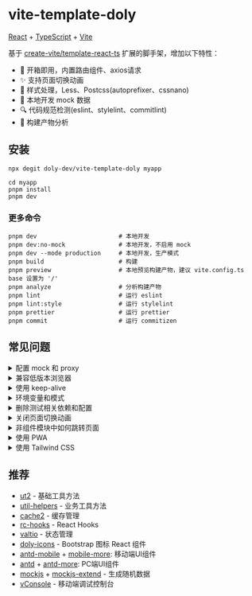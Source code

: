 # vite-template-doly

[React] + [TypeScript] + [Vite]

基于 [create-vite/template-react-ts] 扩展的脚手架，增加以下特性：

- 🚀 开箱即用，内置路由组件、axios请求
- ✨ 支持页面切换动画
- 🌈 样式处理，Less、Postcss(autoprefixer、cssnano)
- 🔗 本地开发 mock 数据
- 🔍 代码规范检测(eslint、stylelint、commitlint)
- 🎯 构建产物分析

## 安装

```shell
npx degit doly-dev/vite-template-doly myapp
```

```shell
cd myapp
pnpm install
pnpm dev
```

### 更多命令

```shell
pnpm dev                       # 本地开发
pnpm dev:no-mock               # 本地开发，不启用 mock
pnpm dev --mode production     # 本地开发，生产模式
pnpm build                     # 构建
pnpm preview                   # 本地预览构建产物，建议 vite.config.ts base 设置为 '/'
pnpm analyze                   # 分析构建产物
pnpm lint                      # 运行 eslint
pnpm lint:style                # 运行 stylelint
pnpm prettier                  # 运行 prettier
pnpm commit                    # 运行 commitizen
```

## 常见问题

<details>
  <summary>配置 mock 和 proxy</summary>

> 参考：[vite-plugin-mock-dev-server]、[server.proxy](https://cn.vitejs.dev/config/server-options.html#server-proxy)

</details>

<details>
  <summary>兼容低版本浏览器</summary>

> 参考：[@vitejs/plugin-legacy]

**下面是兼容 `ie11` 示例：**

安装依赖

```shell
pnpm add @vitejs/plugin-legacy terser -D
```

`vite.config.ts` 配置

```diff
+ import legacy from '@vitejs/plugin-legacy';

export default defineConfig({
  plugins: [
    // ...,
+    legacy({
+      targets: ['ie >= 11'],
+      additionalLegacyPolyfills: ['regenerator-runtime/runtime'],
+    }),
  ],

  // ...,
  build: {
    // ...,
+    minify: 'terser',
+    terserOptions: {
+      compress: {
+        warnings: false,
+        drop_console: true,
+        drop_debugger: true,
+        pure_funcs: ['console.log']
+      }
+    }
  },
-  esbuild: {
-    drop: isProd ? ['console', 'debugger'] : []
-  }
});
```

</details>

<details>
  <summary>使用 keep-alive</summary>
  
  > 参考：[集成 keep-alive](https://doly-dev.github.io/cra-template-doly-site/latest/index.html#/docs/example-keep-alive)
</details>

<details>
  <summary>环境变量和模式</summary>
  
  > 参考：[环境变量和模式](https://cn.vitejs.dev/guide/env-and-mode.html)

常见的使用场景是 本地开发（mock）、本地联调（proxy）。

一般在不同环境设置不同的请求 `url` 。

<mark>本地开发</mark>时，需要使用 mock 接口数据，将请求 `url` 设置为空，请求本地服务。

```yaml
# .env.development
VITE_APP_API=''
```

<mark>本地联调</mark>时，需要通过 proxy 代理请求真实接口，避免跨域等问题。

```yaml
# .env
VITE_APP_API='https://api.example.com'
```

除此之外，还可以用 `.env.*.local` 本地变量存放用户信息等，便于本地开发调试。

</details>

<details>
  <summary>删除测试相关依赖和配置</summary>

1. 删除 `vitest.steup.ts` `src/pages/home/__snapshots__` `src/pages/home/Home.test.tsx` 文件

2. `vite.config.ts` 删除配置

```diff
- /// <reference types="vitest" />

-  // https://cn.vitest.dev/guide/
-  test: {
-    environment: 'jsdom',
-    setupFiles: ['./vitest.setup.ts']
-  }
```

3. `package.json` 删除依赖和脚本

```diff
"scripts": {
-  "test": "vitest"
},

"devDependencies": {
-  "@testing-library/jest-dom": "^6.4.5",
-  "@testing-library/react": "^15.0.7",
-  "@testing-library/user-event": "^14.5.2",
-  "jsdom": "^24.1.0",
-  "vitest": "^1.6.0",
}
```

</details>

<details>
  <summary>关闭页面切换动画</summary>

`src/router.tsx`

```diff
const router = createHashRouter(
  createRoutesFromElements(
    <Route
      path="*"
      element={(
        <AnimatedRoutes
          routes={routes}
+         animated={false}
        />
      )}
    />
  )
);
```

</details>

<details>
  <summary>非组件模块中如何跳转页面</summary>

> 参考：[React Router]

正常页面中的跳转

```typescript
import { useNavigate } from 'react-router-dom'

function Component(){
  const navigate = useNavigate();
  return (
    <div>
      <a onClick={()=>{navigate('/path')}}></a>
    </div>
  )
}
```

非组件模块

如 `utils/utils.ts`

```typescript
import router from '@/router';

function toLoginPage() {
  router.navigate('/login');
}
```

</details>

<details>
  <summary>使用 PWA</summary>

> 参考：[vite-plugin-pwa]

安装依赖

```shell
pnpm add vite-plugin-pwa -D
```

`vite.config.ts` 配置

```diff
+ import { VitePWA } from 'vite-plugin-pwa';


export default defineConfig({
  plugins: [
    // ...,
+  VitePWA({
+    registerType: 'autoUpdate',
+    devOptions: {
+      enabled: true
+    },
+    workbox: {
+      globPatterns: ['**/*.{js,css,html,ico,png,svg,jpg,jpeg,gif}']
+    },
+    manifest: {
+      name: 'vite-template-doly',
+      description: 'a vite template',
+      short_name: 'VTD',
+      display: 'standalone',
+      background_color: '#ffffff',
+      theme_color: '#ffffff',
+      icons: [
+        {
+          src: '/logo.png',
+          sizes: '144x144',
+          type: 'image/png'
+        }
+      ]
+    }
+  })
  ],
  // ...
})
```

本地开发可以在浏览器开发者工具 `应用-Service workers` 查看。

_注意： 如果要取消对 Service Worker 注册，请查阅 [Unregister Service Worker](https://vite-pwa-org.netlify.app/guide/unregister-service-worker.html#unregister-service-worker)。如果只是本地开发或预览取消注册，可以在`浏览器开发工具-应用-Service Worker` 点击 “取消注册” 即可。_

</details>

<details>
  <summary>使用 Tailwind CSS</summary>

> 参考：[Install Tailwind CSS with Vite](https://tailwindcss.com/docs/guides/vite)、[Using with Preprocessors](https://tailwindcss.com/docs/using-with-preprocessors)

如果使用 Tailwind CSS 的话，不建议再使用 `less` ，可以先卸载 `pnpm rm less` ，然后将 `*.less` 文件名改为 `*.css` 。

安装 Tailwind CSS

```shell
pnpm add tailwindcss -D

npx tailwindcss init -p
```

`postcss.config.js` 配置

```diff
export default {
  plugins: {
    // ...
+   tailwindcss: {}
  }
};
```

`tailwind.config.js` 配置

```diff
/** @type {import('tailwindcss').Config} */
export default {
+ content: ['./index.html', './src/**/*.{js,ts,jsx,tsx}'],
  //...
}
```

`src/index.css` 添加 Tailwind 指令

```diff
+ @tailwind base;
+ @tailwind components;
+ @tailwind utilities;
// ...
```

</details>

## 推荐

- [ut2] - 基础工具方法
- [util-helpers] - 业务工具方法
- [cache2] - 缓存管理
- [rc-hooks] - React Hooks
- [valtio] - 状态管理
- [doly-icons] - Bootstrap 图标 React 组件
- [antd-mobile] + [mobile-more]: 移动端UI组件
- [antd] + [antd-more]: PC端UI组件
- [mockjs] + [mockjs-extend] - 生成随机数据
- [vConsole] - 移动端调试控制台

[react]: https://react.dev/
[typescript]: https://www.typescriptlang.org/
[vite]: https://cn.vitejs.dev/
[create-vite/template-react-ts]: https://github.com/vitejs/vite/tree/main/packages/create-vite/template-react-ts
[vite-plugin-mock-dev-server]: https://github.com/pengzhanbo/vite-plugin-mock-dev-server
[@vitejs/plugin-legacy]: https://github.com/vitejs/vite/tree/main/packages/plugin-legacy
[valtio]: https://valtio.pmnd.rs/
[cache2]: https://www.npmjs.com/package/cache2
[mockjs]: https://github.com/nuysoft/Mock
[mockjs-extend]: https://www.npmjs.com/package/mockjs-extend
[vconsole]: https://github.com/Tencent/vConsole
[ut2]: https://caijf.github.io/ut2/index.html
[util-helpers]: https://doly-dev.github.io/util-helpers/index.html
[rc-hooks]: https://doly-dev.github.io/rc-hooks/latest/index.html
[doly-icons]: https://doly-dev.github.io/doly-icons/latest/index.html#/icons
[antd-mobile]: https://mobile.ant.design/zh/
[mobile-more]: https://doly-dev.github.io/mobile-more/latest/index.html#/
[antd]: https://ant-design.antgroup.com/index-cn
[antd-more]: https://doly-dev.github.io/mobile-more/latest/index.html#/
[React Router]: https://reactrouter.com/
[vite-plugin-pwa]: https://vite-pwa-org.netlify.app/
